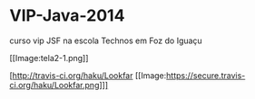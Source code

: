 # VIP-Java-2014
curso vip JSF na escola Technos em Foz do Iguaçu 

[[Image:tela2-1.png]]

[http://travis-ci.org/haku/Lookfar [[Image:https://secure.travis-ci.org/haku/Lookfar.png]]]
